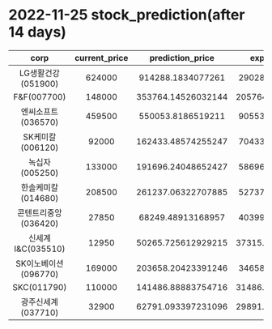 # 2022-11-25 stock_prediction(after 14 days)

|   corp   |   current_price   |   prediction_price   |   expected_profit   |
|:--------:|:-----------------:|:--------------------:|:-------------------:|
|LG생활건강(051900)|624000|914288.1834077261|290288.1834077261|
|F&F(007700)|148000|353764.14526032144|205764.14526032144|
|엔씨소프트(036570)|459500|550053.8186519211|90553.81865192112|
|SK케미칼(006120)|92000|162433.48574255247|70433.48574255247|
|녹십자(005250)|133000|191696.24048652427|58696.24048652427|
|한솔케미칼(014680)|208500|261237.06322707885|52737.06322707885|
|콘텐트리중앙(036420)|27850|68249.48913168957|40399.48913168957|
|신세계 I&C(035510)|12950|50265.725612929215|37315.725612929215|
|SK이노베이션(096770)|169000|203658.20423391246|34658.20423391246|
|SKC(011790)|110000|141486.88883754716|31486.888837547158|
|광주신세계(037710)|32900|62791.093397231096|29891.093397231096|
